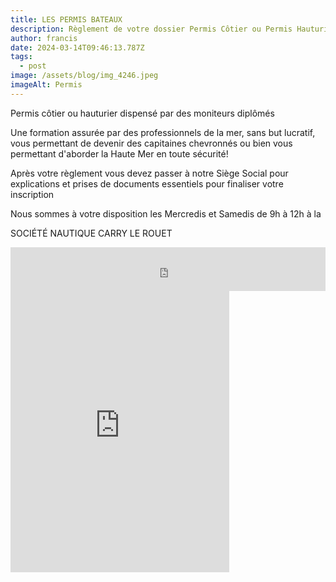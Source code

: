```yaml
---
title: LES PERMIS BATEAUX
description: Règlement de votre dossier Permis Côtier ou Permis Hauturier
author: francis
date: 2024-03-14T09:46:13.787Z
tags:
  - post
image: /assets/blog/img_4246.jpeg
imageAlt: Permis
---
```

Permis côtier ou hauturier dispensé par des moniteurs diplômés 

Une formation assurée par des professionnels de la mer, sans but lucratif, vous permettant de devenir des capitaines chevronnés ou bien vous permettant d'aborder la Haute Mer en toute sécurité!

Après votre règlement vous devez passer à notre Siège Social pour explications et prises de documents essentiels pour finaliser votre inscription

Nous sommes à votre disposition les Mercredis et Samedis de 9h à 12h à la 

SOCIÉTÉ NAUTIQUE CARRY LE ROUET

<iframe id="haWidget" allowtransparency="true" src="https://www.helloasso.com/associations/societe-nautique-carry/evenements/formations-aux-permis-plaisance/widget-bouton" style="width: 100%; height: 70px; border: none;"></iframe>

<iframe id="haWidget" allowtransparency="true" src="https://www.helloasso.com/associations/societe-nautique-carry/evenements/formations-aux-permis-plaisance/widget-vignette" style="width: 350px; height: 450px; border: none;"></iframe>